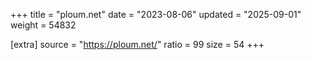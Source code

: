 +++
title = "ploum.net"
date = "2023-08-06"
updated = "2025-09-01"
weight = 54832

[extra]
source = "https://ploum.net/"
ratio = 99
size = 54
+++
